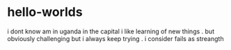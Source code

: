 # hello-worlds
i dont know 
am in uganda 
in the capital 
i like learning of new things . but obviously challenging 
but i always keep trying . i consider fails as streangth 
